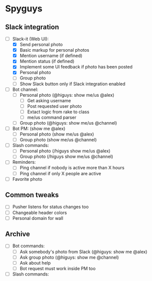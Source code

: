 # Spyguys

## Slack integration
- [ ] Slack-it (Web UI):
    - [x] Send personal photo
    - [x] Basic markup for personal photos
    - [x] Mention username (if defined)
    - [x] Mention status (if defined)
    - [x] Implement some UI feedback if photo has been posted
    - [x] Personal photo
    - [ ] Group photo
    - [ ] Show Slack button only if Slack integration enabled
- [ ] Bot channel:
    - [ ] Personal photo (@higuys: show me/us @alex)
        - [ ] Get asking username
        - [ ] Post requested user photo
        - [ ] Extact logic from rake to class
        - [ ] me/us command parser
    - [ ] Group photo (@higuys: show me/us @channel)
- [ ] Bot PM: (show me @alex)
    - [ ] Personal photo (show me/us @alex)
    - [ ] Group photo (show me/us @channel)
- [ ] Slash commands:
    - [ ] Personal photo (/higuys show me/us @alex)
    - [ ] Group photo (/higuys show me/us @channel)
- [ ] Reminders:
    - [ ] Ping channel if nobody is active more than X hours
    - [ ] Ping channel if only X people are active
- [ ] Favorite photo

## Common tweaks
- [ ] Pusher listens for status changes too
- [ ] Changeable header colors
- [ ] Personal domain for wall

## Archive

- [ ] Bot commands:
    - [ ] Ask somebody's photo from Slack (@higuys: show me @alex)
    - [ ] Ask group photo (@higuys: show me @channel)
    - [ ] Ask about help
    - [ ] Bot request must work inside PM too
- [ ] Slash commands:
